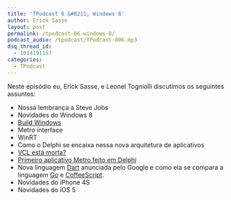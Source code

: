 ```yaml
---
title: 'TPodcast 6 &#8211; Windows 8'
author: Erick Sasse
layout: post
permalink: /tpodcast-06-windows-8/
podcast_audio: /tpodcast/TPodcast-006.mp3
dsq_thread_id:
  - 1014191157
categories:
  - TPodcast
---
```

Neste episódio eu, Erick Sasse, e Leonel Togniolli discutimos os seguintes assuntos:

  * Nossa lembrança a Steve Jobs
  * Novidades do Windows 8
  * [Build Windows][1]
  * Metro interface
  * WinRT
  * Como o Delphi se encaixa nessa nova arquitetura de aplicativos
  * [VCL está morta?][2]
  * [Primeiro aplicativo Metro feito em Delphi][3]
  * Nova linguagem [Dart][4] anunciada pelo Google e como ela se compara a linguagem [Go][5] e [CoffeeScript][6].
  * Novidades do iPhone 4S
  * Novidades do iOS 5

 [1]: http://www.buildwindows.com
 [2]: http://community.devexpress.com/blogs/ctodx/archive/2011/09/19/delphi-vcl-is-dead-long-live-firemonkey.aspx
 [3]: https://plus.google.com/106852756908558027053/posts/DMiXQqigCN4
 [4]: http://www.dartlang.org/
 [5]: http://golang.org/
 [6]: http://jashkenas.github.com/coffee-script/
